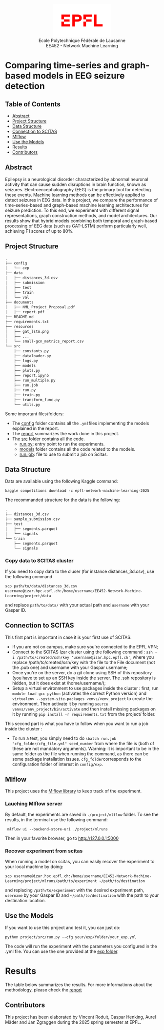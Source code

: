 <div align="center">
<img src="../resources/logo-epfl.png" alt="Example Image" width="192" height="108">
</div>

<div align="center">
Ecole Polytechnique Fédérale de Lausanne
</div> 
<div align="center">
EE452 - Network Machine Learning
</div> 

# Comparing time-series and graph-based models in EEG seizure detection

## Table of Contents

- [Abstract](#abstract)
- [Project Structure](#project-structure)
- [Data Structure](#data-structure)
- [Connection to SCITAS](#connection-to-scitas)
- [Mlflow](#mlflow)
- [Use the Models](#use-the-models)
- [Results](#results)
- [Contributors](#contributors)

## Abstract
Epilepsy is a neurological disorder characterized by abnormal neuronal activity that can cause sudden disruptions in brain function, known as seizures. Electroencephalography (EEG) is the primary tool for detecting these events. Machine learning methods can be effectively applied to detect seizures in EEG data. In this project, we compare the performance of time-series-based and graph-based machine learning architectures for seizure prediction. To this end, we experiment with different signal representations, graph construction methods, and model architectures. Our results show that hybrid models combining both temporal and graph-based processing of EEG data (such as GAT-LSTM) perform particularly well, achieving F1 scores of up to 80%.

## Project Structure
```
.
├── config
│   └── exp
├── data
│   ├── distances_3d.csv
│   ├── submission
│   ├── test
│   ├── train
│   └── val
├── documents
│   ├── NML_Project_Proposal.pdf
│   ├── report.pdf
├── README.md
├── requirements.txt
├── resources
│   ├── gat_lstm.png
│   ├── ...
│   └── small-gcn_metrics_report.csv
└── src
    ├── constants.py
    ├── dataloader.py
    ├── logs.py
    ├── models
    ├── plots.py
    ├── report.ipynb
    ├── run_multiple.py
    ├── run.job
    ├── run.py
    ├── train.py
    ├── transform_func.py
    └── utils.py
```

Some important files/folders:
- The [config](./config/) folder contains all the `.yml`files implementing the models explained in the report.
- The [report](./documents/report.pdf) summarizes the work done in this project.
- The [src](./src) folder contains all the code.
    - [run.py](./src/run.py): entry point to run the experiments.
    - [models](./src/models/) folder contains all the code related to the models.
    - [run.job](./src/run.job): file to use to submit a job on Scitas.
## Data Structure

Data are available using the following Kaggle command:
```
kaggle competitions download -c epfl-network-machine-learning-2025
```

The recommanded structure for the data is the following:
```
.
├── distances_3d.csv
├── sample_submission.csv
├── test
│   ├── segments.parquet
│   └── signals
└── train
    ├── segments.parquet
    └── signals
```

### Copy data to SCITAS cluster
If you need to copy data to the cluser (for instance distances_3d.csv), use the following command
```
scp path/to/data/distances_3d.csv username@izar.hpc.epfl.ch:/home/username/EE452-Network-Machine-Learning/project/data
```
and replace `path/to/data/` with your actual path and `username` with your Gaspar ID.


## Connection to SCITAS

This first part is important in case it is your first use of SCITAS.
- If you are not on campus, make sure you're connected to the EPFL VPN;
- Connect to the SCITAS Izar cluster using the following command : ```ssh -i /path/to/created/ssh/key 'username@izar.hpc.epfl.ch'```, where you replace /path/to/created/ssh/key with the file to the File document (not the .pub one) and username with your Gaspar username;
- Once you're on the server, do a git clone using SSH of this repository (you have to set up an SSH key inside the server. The .ssh repository is hidden, but it does exist at /home/username/);
- Setup a virtual environment to use packages inside the cluster : first, run ```module load gcc python``` (activates the correct Python version) and ```virtualenv --system-site-packages venvs/venv_project``` to create the environment. Then activate it by running ```source venvs/venv_project/bin/activate``` and then install missing packages on it by running ```pip install -r requirements.txt``` from the project/ folder.

This second part is what you have to follow when you want to run a job inside the cluster :

- To run a test, you simply need to do ```sbatch run.job  "cfg_folder/cfg_file.yml" seed_number``` from where the file is (both of these are not mandatory arguments). 
Warning: it is important to be in the same folder as the file when running the command, as there can be some package installation issues. ```cfg_folder```corresponds to the configuration folder of interest in ```config/exp```.

<!-- NOT FUNCTIONAL - If you want to run a so-called interactive job (basically one where you can directly see the outputs of your functions in the terminal), run ```Sinteract -p gpu -g gpu:1```. This creates a terminal directly on the node, which means that to execute code you have to run (for example in the src/ folder) ```python3 run.py --kwargs```.-->

## Mlflow
This project uses the [Mlflow library](https://mlflow.org) to keep track of the experiment.

### Lauching Mlflow server
By default, the experiments are saved in `./project/mlflow` folder. To see the results, in the terminal use the following command:
```
 mlflow ui --backend-store-uri ./project/mlruns
```

Then in your favorite browser, go to http://127.0.0.1:5000

### Recover experiment from scitas
When running a model on scitas, you can easily recover the experiment to your local machine by doing:

```
scp username@izar.hpc.epfl.ch:/home/username/EE452-Network-Machine-Learning/project/mlruns/path/to/experiment ~/path/to/destination
```

and replacing `/path/to/experiment` with the desired experiment path, `username` by your Gaspar ID and `~/path/to/destination` with the path to your destination location.

## Use the Models
If you want to use this project and test it, you can just do:
```
python project/src/run.py --cfg your/exp/folder/your_exp.yml
```

The code will run the experiment with the parameters you configured in the .yml file. You can use the one provided at the [exp folder](./config/).

# Results
The table below summarizes the results. For more informations about the methodology, please check the [report](./documents/report.pdf)

## Contributors
This project has been elaborated by Vincent Roduit, Caspar Henking, Aurel Mäder and Jan Zgraggen during the 2025 spring semester at EPFL.
